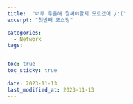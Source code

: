 ```yaml
---
title:  "너무 우울해 뭘써야할지 모르겠어 /:("
excerpt: "첫번째 포스팅"

categories:
  - Network 
tags:


toc: true
toc_sticky: true
 
date: 2023-11-13
last_modified_at: 2023-11-13
---
```

